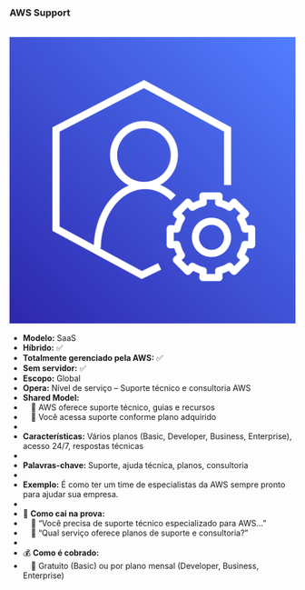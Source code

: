 ### **AWS Support**

<p align="center">
  <br>
  <img src="../assets/capacitacao-de-clientes/Support.png" alt="img">
</p>

- **Modelo:** SaaS
- **Híbrido:** ✅
- **Totalmente gerenciado pela AWS:** ✅
- **Sem servidor:** ✅
- **Escopo:** Global
- **Opera:** Nível de serviço – Suporte técnico e consultoria AWS
- **Shared Model:**
-  🔹 AWS oferece suporte técnico, guias e recursos
-  🔹 Você acessa suporte conforme plano adquirido
- 
- **Características:** Vários planos (Basic, Developer, Business, Enterprise), acesso 24/7, respostas técnicas
- 
- **Palavras-chave:** Suporte, ajuda técnica, planos, consultoria
- 
- **Exemplo:** É como ter um time de especialistas da AWS sempre pronto para ajudar sua empresa.
- 
- 📝 **Como cai na prova:**
-  🔹 “Você precisa de suporte técnico especializado para AWS...”
-  🔹 “Qual serviço oferece planos de suporte e consultoria?”
- 
- 💰 **Como é cobrado:**
-  🔹 Gratuito (Basic) ou por plano mensal (Developer, Business, Enterprise)
